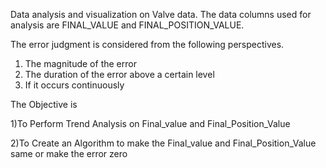 Data analysis and visualization on Valve data.
The data columns used for analysis are FINAL_VALUE and FINAL_POSITION_VALUE.

The error judgment is considered from the following perspectives.

1. The magnitude of the error
2. The duration of the error above a certain level
3. If it occurs continuously
   
The Objective is

1)To Perform Trend Analysis on Final_value and Final_Position_Value

2)To Create an Algorithm to make the Final_value and Final_Position_Value same or make the error zero
